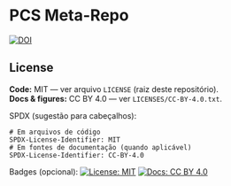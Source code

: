 # PCS Meta-Repo
[![DOI](https://zenodo.org/badge/DOI/10.5281/zenodo.16921952.svg)](https://doi.org/10.5281/zenodo.16921952)

## License
**Code:** MIT — ver arquivo `LICENSE` (raiz deste repositório).  
**Docs & figures:** CC BY 4.0 — ver `LICENSES/CC-BY-4.0.txt`.  

SPDX (sugestão para cabeçalhos):
```text
# Em arquivos de código
SPDX-License-Identifier: MIT
# Em fontes de documentação (quando aplicável)
SPDX-License-Identifier: CC-BY-4.0
```
Badges (opcional):
[![License: MIT](https://img.shields.io/badge/License-MIT-yellow.svg)](./LICENSE)
[![Docs: CC BY 4.0](https://img.shields.io/badge/Docs-CC%20BY%204.0-lightgrey.svg)](./LICENSES/CC-BY-4.0.txt)
